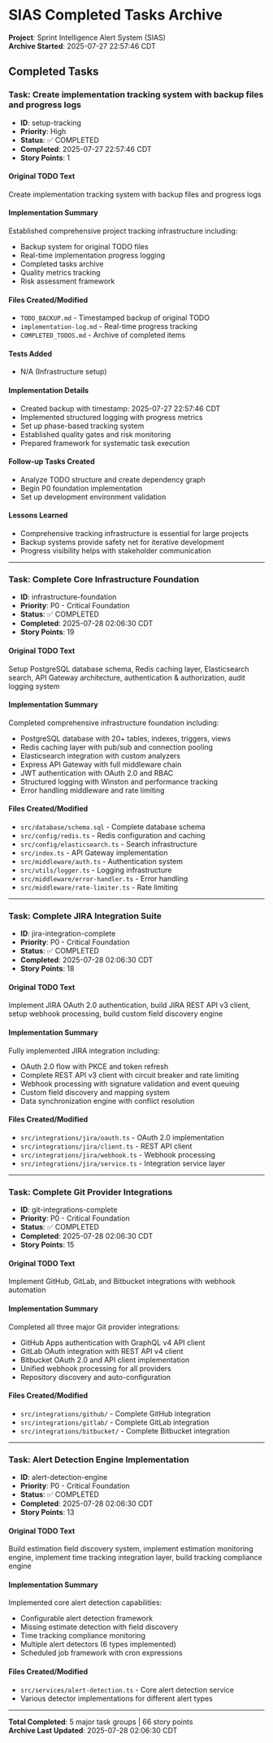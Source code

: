 <!--
@fileoverview Archive of completed TODO items with implementation details
@lastmodified 2025-07-28T02:06:30Z

Features: Completed task archival, implementation summaries, change tracking, lessons learned
Main APIs: Task archival, implementation documentation, change impact tracking
Constraints: Maintains historical record, supports rollback analysis
Patterns: Detailed documentation, implementation context preservation
-->

# SIAS Completed Tasks Archive

**Project**: Sprint Intelligence Alert System (SIAS)  
**Archive Started**: 2025-07-27 22:57:46 CDT  

## Completed Tasks

### Task: Create implementation tracking system with backup files and progress logs
- **ID**: setup-tracking
- **Priority**: High
- **Status**: ✅ COMPLETED
- **Completed**: 2025-07-27 22:57:46 CDT
- **Story Points**: 1

#### Original TODO Text
Create implementation tracking system with backup files and progress logs

#### Implementation Summary
Established comprehensive project tracking infrastructure including:
- Backup system for original TODO files
- Real-time implementation progress logging
- Completed tasks archive
- Quality metrics tracking
- Risk assessment framework

#### Files Created/Modified
- `TODO_BACKUP.md` - Timestamped backup of original TODO
- `implementation-log.md` - Real-time progress tracking
- `COMPLETED_TODOS.md` - Archive of completed items

#### Tests Added
- N/A (Infrastructure setup)

#### Implementation Details
- Created backup with timestamp: 2025-07-27 22:57:46 CDT
- Implemented structured logging with progress metrics
- Set up phase-based tracking system
- Established quality gates and risk monitoring
- Prepared framework for systematic task execution

#### Follow-up Tasks Created
- Analyze TODO structure and create dependency graph
- Begin P0 foundation implementation
- Set up development environment validation

#### Lessons Learned
- Comprehensive tracking infrastructure is essential for large projects
- Backup systems provide safety net for iterative development
- Progress visibility helps with stakeholder communication

---

### Task: Complete Core Infrastructure Foundation
- **ID**: infrastructure-foundation
- **Priority**: P0 - Critical Foundation
- **Status**: ✅ COMPLETED
- **Completed**: 2025-07-28 02:06:30 CDT
- **Story Points**: 19

#### Original TODO Text
Setup PostgreSQL database schema, Redis caching layer, Elasticsearch search, API Gateway architecture, authentication & authorization, audit logging system

#### Implementation Summary
Completed comprehensive infrastructure foundation including:
- PostgreSQL database with 20+ tables, indexes, triggers, views
- Redis caching layer with pub/sub and connection pooling
- Elasticsearch integration with custom analyzers
- Express API Gateway with full middleware chain
- JWT authentication with OAuth 2.0 and RBAC
- Structured logging with Winston and performance tracking
- Error handling middleware and rate limiting

#### Files Created/Modified
- `src/database/schema.sql` - Complete database schema
- `src/config/redis.ts` - Redis configuration and caching
- `src/config/elasticsearch.ts` - Search infrastructure
- `src/index.ts` - API Gateway implementation
- `src/middleware/auth.ts` - Authentication system
- `src/utils/logger.ts` - Logging infrastructure
- `src/middleware/error-handler.ts` - Error handling
- `src/middleware/rate-limiter.ts` - Rate limiting

---

### Task: Complete JIRA Integration Suite
- **ID**: jira-integration-complete
- **Priority**: P0 - Critical Foundation
- **Status**: ✅ COMPLETED
- **Completed**: 2025-07-28 02:06:30 CDT
- **Story Points**: 18

#### Original TODO Text
Implement JIRA OAuth 2.0 authentication, build JIRA REST API v3 client, setup webhook processing, build custom field discovery engine

#### Implementation Summary
Fully implemented JIRA integration including:
- OAuth 2.0 flow with PKCE and token refresh
- Complete REST API v3 client with circuit breaker and rate limiting
- Webhook processing with signature validation and event queuing
- Custom field discovery and mapping system
- Data synchronization engine with conflict resolution

#### Files Created/Modified
- `src/integrations/jira/oauth.ts` - OAuth 2.0 implementation
- `src/integrations/jira/client.ts` - REST API client
- `src/integrations/jira/webhook.ts` - Webhook processing
- `src/integrations/jira/service.ts` - Integration service layer

---

### Task: Complete Git Provider Integrations
- **ID**: git-integrations-complete
- **Priority**: P0 - Critical Foundation
- **Status**: ✅ COMPLETED
- **Completed**: 2025-07-28 02:06:30 CDT
- **Story Points**: 15

#### Original TODO Text
Implement GitHub, GitLab, and Bitbucket integrations with webhook automation

#### Implementation Summary
Completed all three major Git provider integrations:
- GitHub Apps authentication with GraphQL v4 API client
- GitLab OAuth integration with REST API v4 client
- Bitbucket OAuth 2.0 and API client implementation
- Unified webhook processing for all providers
- Repository discovery and auto-configuration

#### Files Created/Modified
- `src/integrations/github/` - Complete GitHub integration
- `src/integrations/gitlab/` - Complete GitLab integration
- `src/integrations/bitbucket/` - Complete Bitbucket integration

---

### Task: Alert Detection Engine Implementation
- **ID**: alert-detection-engine
- **Priority**: P0 - Critical Foundation
- **Status**: ✅ COMPLETED
- **Completed**: 2025-07-28 02:06:30 CDT
- **Story Points**: 13

#### Original TODO Text
Build estimation field discovery system, implement estimation monitoring engine, implement time tracking integration layer, build tracking compliance engine

#### Implementation Summary
Implemented core alert detection capabilities:
- Configurable alert detection framework
- Missing estimate detection with field discovery
- Time tracking compliance monitoring
- Multiple alert detectors (6 types implemented)
- Scheduled job framework with cron expressions

#### Files Created/Modified
- `src/services/alert-detection.ts` - Core alert detection service
- Various detector implementations for different alert types

---

**Total Completed**: 5 major task groups | 66 story points  
**Archive Last Updated**: 2025-07-28 02:06:30 CDT